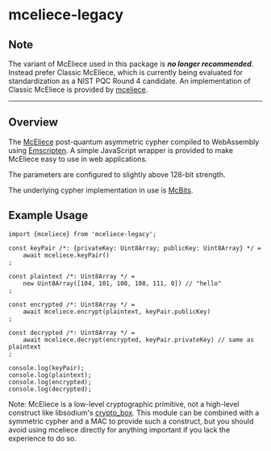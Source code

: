 # mceliece-legacy

## Note

The variant of McEliece used in this package is ***no longer recommended***. Instead prefer
Classic McEliece, which is currently being evaluated for standardization as a NIST PQC Round 4
candidate. An implementation of Classic McEliece is provided by
[mceliece](https://github.com/cyph/pqcrypto.js/tree/master/packages/mceliece).

---

## Overview

The [McEliece](https://en.wikipedia.org/wiki/McEliece_cryptosystem) post-quantum asymmetric
cypher compiled to WebAssembly using [Emscripten](https://github.com/kripken/emscripten).
A simple JavaScript wrapper is provided to make McEliece easy to use in web applications.

The parameters are configured to slightly above 128-bit strength.

The underlying cypher implementation in use is [McBits](https://tungchou.github.io/mcbits).

## Example Usage

	import {mceliece} from 'mceliece-legacy';

	const keyPair /*: {privateKey: Uint8Array; publicKey: Uint8Array} */ =
		await mceliece.keyPair()
	;

	const plaintext /*: Uint8Array */ =
		new Uint8Array([104, 101, 108, 108, 111, 0]) // "hello"
	;

	const encrypted /*: Uint8Array */ =
		await mceliece.encrypt(plaintext, keyPair.publicKey)
	;

	const decrypted /*: Uint8Array */ =
		await mceliece.decrypt(encrypted, keyPair.privateKey) // same as plaintext
	;

	console.log(keyPair);
	console.log(plaintext);
	console.log(encrypted);
	console.log(decrypted);

Note: McEliece is a low-level cryptographic primitive, not a high-level construct like libsodium's
[crypto_box](https://download.libsodium.org/doc/public-key_cryptography/authenticated_encryption.html).
This module can be combined with a symmetric cypher and a MAC to provide such a construct, but you
should avoid using mceliece directly for anything important if you lack the experience to do so.
